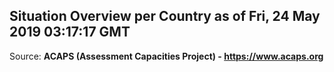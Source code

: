 ## Situation Overview per Country as of Fri, 24 May 2019 03:17:17 GMT

Source: **ACAPS (Assessment Capacities Project) - https://www.acaps.org**